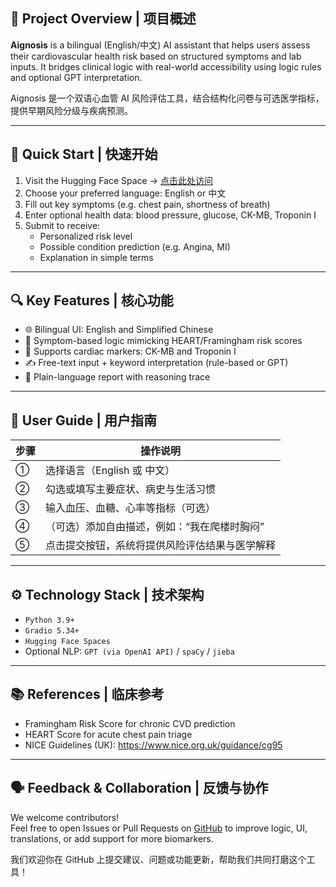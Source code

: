 ## 🧠 Project Overview | 项目概述

**Aignosis** is a bilingual (English/中文) AI assistant that helps users assess their cardiovascular health risk based on structured symptoms and lab inputs. It bridges clinical logic with real-world accessibility using logic rules and optional GPT interpretation.

Aignosis 是一个双语心血管 AI 风险评估工具，结合结构化问卷与可选医学指标，提供早期风险分级与疾病预测。

---

## 🚀 Quick Start | 快速开始

1. Visit the Hugging Face Space → [点击此处访问](https://huggingface.co/spaces/zhangju2023/aignosis)
2. Choose your preferred language: English or 中文
3. Fill out key symptoms (e.g. chest pain, shortness of breath)
4. Enter optional health data: blood pressure, glucose, CK-MB, Troponin I
5. Submit to receive:
   - Personalized risk level
   - Possible condition prediction (e.g. Angina, MI)
   - Explanation in simple terms

---

## 🔍 Key Features | 核心功能

- 🌐 Bilingual UI: English and Simplified Chinese
- 🧠 Symptom-based logic mimicking HEART/Framingham risk scores
- 🧪 Supports cardiac markers: CK-MB and Troponin I
- ✍️ Free-text input + keyword interpretation (rule-based or GPT)
- 📃 Plain-language report with reasoning trace

---

## 📖 User Guide | 用户指南

| 步骤 | 操作说明 |
|------|-----------|
| ① | 选择语言（English 或 中文） |
| ② | 勾选或填写主要症状、病史与生活习惯 |
| ③ | 输入血压、血糖、心率等指标（可选） |
| ④ | （可选）添加自由描述，例如：“我在爬楼时胸闷” |
| ⑤ | 点击提交按钮，系统将提供风险评估结果与医学解释 |

---

## ⚙️ Technology Stack | 技术架构

- `Python 3.9+`
- `Gradio 5.34+`
- `Hugging Face Spaces`
- Optional NLP: `GPT (via OpenAI API)` / `spaCy` / `jieba`

---

## 📚 References | 临床参考

- Framingham Risk Score for chronic CVD prediction  
- HEART Score for acute chest pain triage  
- NICE Guidelines (UK): https://www.nice.org.uk/guidance/cg95

---

## 🗣 Feedback & Collaboration | 反馈与协作

We welcome contributors!  
Feel free to open Issues or Pull Requests on [GitHub](https://github.com/justin-mbca/aignosis) to improve logic, UI, translations, or add support for more biomarkers.

我们欢迎你在 GitHub 上提交建议、问题或功能更新，帮助我们共同打磨这个工具！
